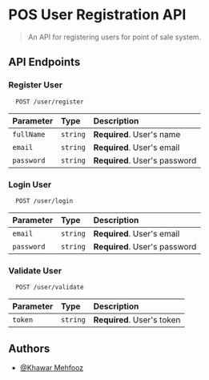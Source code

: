 # POS User Registration API

> An API for registering users for point of sale system.

## API Endpoints

### Register User

```http
  POST /user/register
```

| Parameter  | Type     | Description                   |
| :--------- | :------- | :---------------------------- |
| `fullName` | `string` | **Required**. User's name     |
| `email`    | `string` | **Required**. User's email    |
| `password` | `string` | **Required**. User's password |

### Login User

```http
  POST /user/login
```

| Parameter  | Type     | Description                   |
| :--------- | :------- | :---------------------------- |
| `email`    | `string` | **Required**. User's email    |
| `password` | `string` | **Required**. User's password |

### Validate User

```http
  POST /user/validate
```

| Parameter | Type     | Description                |
| :-------- | :------- | :------------------------- |
| `token`   | `string` | **Required**. User's token |

## Authors

- [@Khawar Mehfooz](https://khawarmehfooz.com)
